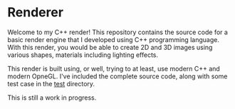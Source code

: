 # Renderer
Welcome to my C++ render! This repository contains the source code for a 
basic render engine that I developed using C++ programming language. 
With this render, you would be able to create 2D and 3D images using 
various shapes, materials including lighting effects.

This render is built using, or well, trying to at least, use modern C++ and 
modern OpneGL. I've included the complete source code, along with some test 
case in the [test](/test) directory.

This is still a work in progress.
